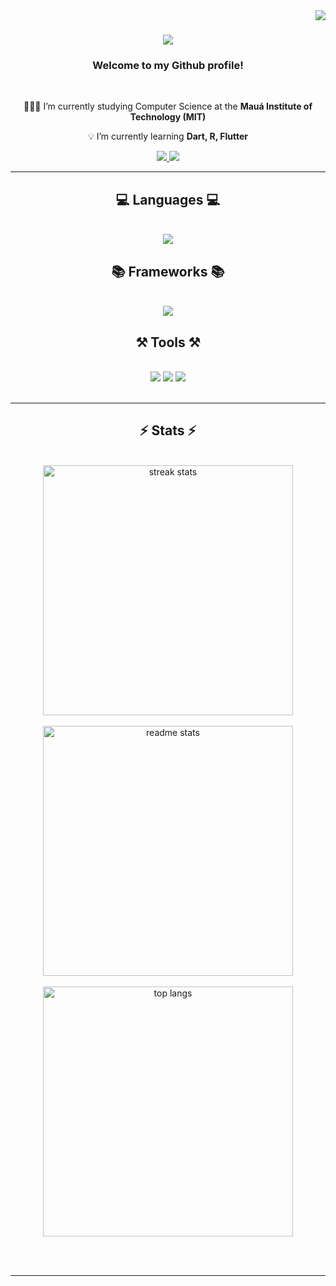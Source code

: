 <img align="right" src="https://visitor-badge.laobi.icu/badge?page_id=Kizzuki.Kizzuki" />

<h1 align="center">
    <img src="https://readme-typing-svg.herokuapp.com/?font=Righteous&size=35&center=true&vCenter=true&width=500&height=70&color=3299CC&duration=4000&lines=Hi+There!+👋🏻;+I'm+Thiago+Arevolo!;" />
</h1>

<h3 align="center">Welcome to my Github profile! </h3>

<br/>

<div align="center">
 
 🧑🏻‍💻 I’m currently studying Computer Science at the **Mauá Institute of Technology (MIT)** 
 
 💡 I’m currently learning **Dart, R, Flutter**

 </div>
 
<div align="center"> 
  <a href="mailto:arevolo.thiago@gmail.com">
    <img src="https://img.shields.io/badge/Gmail-333333?style=for-the-badge&logo=gmail&logoColor=red" />
  </a>
    
  <a href="https://www.linkedin.com/in/thiago-arevolo/" target="_blank">
    <img src="https://img.shields.io/badge/LinkedIn-0077B5?style=for-the-badge&logo=linkedin&logoColor=white" target="_blank" />
  </a>
</div>

 <hr/>
 
<h2 align="center">💻 Languages 💻</h2>
<br/>
<div align="center">
    <img src="https://skillicons.dev/icons?i=r,python,javascript,typescript,java,react,dart,flutter,mysql" /><br>
    
</div>
<h2 align="center">📚 Frameworks 📚</h2>
<br/>
<div align="center">
    <img src="https://skillicons.dev/icons?i=html,css,vscode,github,figma,git,discord" /><br>
    
</div>
<h2 align="center">⚒️ Tools ⚒️</h2>
<br/>
<div align="center">
    <img src="https://img.shields.io/badge/Microsoft_Excel-217346?style=for-the-badge&logo=microsoft-excel&logoColor=white" />
    <img src="https://img.shields.io/badge/Microsoft_PowerPoint-B7472A?style=for-the-badge&logo=microsoft-powerpoint&logoColor=white" />
    <img src="https://img.shields.io/badge/Microsoft_Word-2B579A?style=for-the-badge&logo=microsoft-word&logoColor=white" />
<br>
    
</div>

<br/>
<hr/>

<h2 align="center">⚡ Stats ⚡</h2>
<br>
<div align=center>
  <img width=400 align= "center" src="https://streak-stats.demolab.com/?user=Kizzuki&count_private=true&theme=react&border_radius=10" alt="streak stats"/>
    <br>
    <br>
  <img width=400 align= "center" src="https://github-readme-stats.vercel.app/api?username=Kizzuki&count_private=true&show_icons=true&theme=react&rank_icon=github&border_radius=10" alt="readme stats" />
    <br>
    <br>
  <img width=400 align= "center" src="https://github-readme-stats.vercel.app/api/top-langs/?username=Kizzuki&hide=HTML&langs_count=8&layout=compact&theme=react&border_radius=10&size_weight=0.5&count_weight=0.5&exclude_repo=github-readme-stats" alt="top langs" />
</div>

<br/><br/>

<hr/>
